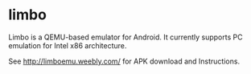 # limbo
Limbo is a QEMU-based emulator for Android. It currently supports PC emulation  for Intel x86 architecture. 

See http://limboemu.weebly.com/ for APK download and Instructions.

